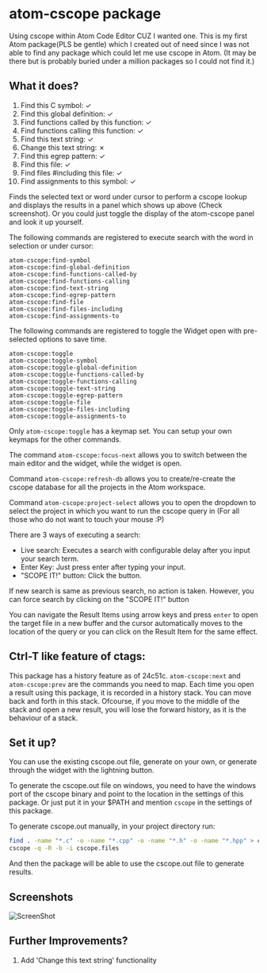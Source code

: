 # atom-cscope package

Using cscope within Atom Code Editor CUZ I wanted one.
This is my first Atom package(PLS be gentle) which I created out of need since 
I was not able to find any package which could let me use cscope in Atom. (It 
may be there but is probably buried under a million packages so I could not 
find it.)

## What it does?
1.  Find this C symbol:                         ✓
2.  Find this global definition:                ✓
3.  Find functions called by this function:     ✓
4.  Find functions calling this function:       ✓
5.  Find this text string:                      ✓
6.  Change this text string:                    ✗
7.  Find this egrep pattern:                    ✓
8.  Find this file:                             ✓
9.  Find files #including this file:            ✓
10. Find assignments to this symbol:            ✓

Finds the selected text or word under cursor to perform a cscope lookup and 
displays the results in a panel which shows up above (Check screenshot).
Or you could just toggle the display of the atom-cscope panel and look it up 
yourself. 

The following commands are registered to execute search with the word in 
selection or under cursor:
```
atom-cscope:find-symbol
atom-cscope:find-global-definition
atom-cscope:find-functions-called-by
atom-cscope:find-functions-calling
atom-cscope:find-text-string
atom-cscope:find-egrep-pattern
atom-cscope:find-file
atom-cscope:find-files-including
atom-cscope:find-assignments-to
```

The following commands are registered to toggle the Widget open with 
pre-selected options to save time.
```
atom-cscope:toggle
atom-cscope:toggle-symbol
atom-cscope:toggle-global-definition
atom-cscope:toggle-functions-called-by
atom-cscope:toggle-functions-calling
atom-cscope:toggle-text-string
atom-cscope:toggle-egrep-pattern
atom-cscope:toggle-file
atom-cscope:toggle-files-including
atom-cscope:toggle-assignments-to
```

Only `atom-cscope:toggle` has a keymap set. You can setup your own keymaps for 
the other commands.

The command `atom-cscope:focus-next` allows you to switch between the main 
editor and the widget, while the widget is open.

Command `atom-cscope:refresh-db` allows you to create/re-create the cscope
database for all the projects in the Atom workspace.

Command `atom-cscope:project-select` allows you to open the dropdown to select
the project in which you want to run the cscope query in (For all those who do
not want to touch your mouse :P)

There are 3 ways of executing a search:
* Live search: Executes a search with configurable delay after you input your 
   search term.
* Enter Key: Just press enter after typing your input.
* "SCOPE IT!" button: Click the button.

If new search is same as previous search, no action is taken. However, you can
force search by clicking on the "SCOPE IT!" button

You can navigate the Result Items using arrow keys and press `enter` to open 
the target file in a new buffer and the cursor automatically moves to the 
location of the query or you can click on the Result Item for the same effect.

## Ctrl-T like feature of ctags:
This package has a history feature as of 24c51c.
`atom-cscope:next` and `atom-cscope:prev` are the commands you need to map.
Each time you open a result using this package, it is recorded in a history
stack. You can move back and forth in this stack. Ofcourse, if you move to the
middle of the stack and open a new result, you will lose the forward history, as
it is the behaviour of a stack.

## Set it up?
You can use the existing cscope.out file, generate on your own, or generate
through the widget with the lightning button.

To generate the cscope.out file on windows, you need to have the windows port
of the cscope binary and point to the location in the settings of this package.
Or just put it in your $PATH and mention `cscope` in the settings of this
package.

To generate cscope.out manually, in your project directory run:
```bash
find . -name "*.c" -o -name "*.cpp" -o -name "*.h" -o -name "*.hpp" > cscope.files
cscope -q -R -b -i cscope.files
```
And then the package will be able to use the cscope.out file to generate results.

## Screenshots
![ScreenShot](http://i.imgur.com/t7p7lvn.png)

## Further Improvements?
1. Add 'Change this text string' functionality
